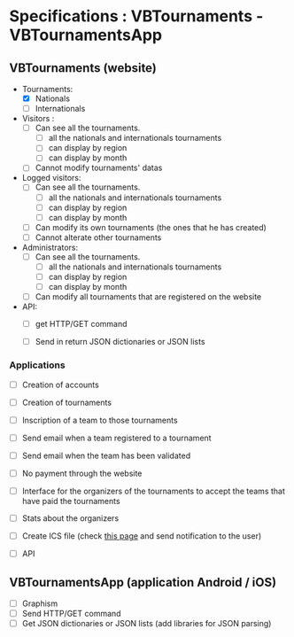 # Specifications : VBTournaments - VBTournamentsApp

## VBTournaments (website)

- Tournaments:
    - [x] Nationals
    - [ ] Internationals

- Visitors :
    - [ ] Can see all the tournaments.
        - [ ] all the nationals and internationals tournaments
        - [ ] can display by region
        - [ ] can display by month
    - [ ] Cannot modify tournaments' datas

- Logged visitors:
    - [ ] Can see all the tournaments.
        - [ ] all the nationals and internationals tournaments
        - [ ] can display by region
        - [ ] can display by month
    - [ ] Can modify its own tournaments (the ones that he has created)
    - [ ] Cannot alterate other tournaments

- Administrators:
    - [ ] Can see all the tournaments.
        - [ ] all the nationals and internationals tournaments
        - [ ] can display by region
        - [ ] can display by month
    - [ ] Can modify all tournaments that are registered on the website

- API:
    - [ ] get HTTP/GET command
    - [ ] Send in return JSON dictionaries or JSON lists


### Applications

- [ ] Creation of accounts
- [ ] Creation of tournaments
- [ ] Inscription of a team to those tournaments
- [ ] Send email when a team registered to a tournament
- [ ] Send email when the team has been validated
- [ ] No payment through the website
- [ ] Interface for the organizers of the tournaments to accept the teams that have paid the tournaments
- [ ] Stats about the organizers
- [ ] Create ICS file (check [this page](http://stackoverflow.com/questions/3408097/parsing-files-ics-icalendar-using-python) and send notification to the user)
- [ ] API


## VBTournamentsApp (application Android / iOS)

- [ ] Graphism
- [ ] Send HTTP/GET command
- [ ] Get JSON dictionaries or JSON lists (add libraries for JSON parsing)
